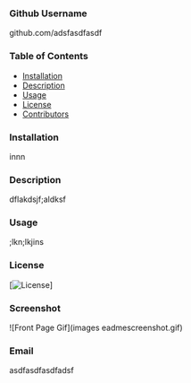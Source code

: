  

  ### Github Username ###
  
  github.com/adsfasdfasdf 


  
  ### Table of Contents ### 
  
  * [Installation](#installation)
  * [Description](#description)
  * [Usage](#usage)
  * [License](#license)
  * [Contributors](#contributors)

  
  ### Installation ###

  innn

  
  ### Description ###

  dflakdsjf;aldksf

  ### Usage ###

  ;lkn;lkjins

  ### License ###

  [![License](https://img.shields.io/badge/License-MIT-yellow.svg)]

  ### Screenshot ### 

  ![Front Page Gif](imageseadmescreenshot.gif)
  
  ### Email ###
  
  asdfasdfasdfadsf
  


